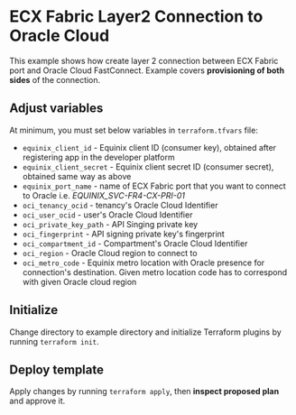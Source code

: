 # ECX Fabric Layer2 Connection to Oracle Cloud

This example shows how create layer 2 connection between ECX Fabric port
and Oracle Cloud FastConnect.
Example covers **provisioning of both sides** of the connection.

## Adjust variables

At minimum, you must set below variables in `terraform.tfvars` file:

* `equinix_client_id` - Equinix client ID (consumer key), obtained after
registering app in the developer platform
* `equinix_client_secret` - Equinix client secret ID (consumer secret),
obtained same way as above
* `equinix_port_name`     - name of ECX Fabric port that you want to connect
to Oracle i.e. *EQUINIX_SVC-FR4-CX-PRI-01*
* `oci_tenancy_ocid` - tenancy's Oracle Cloud Identifier
* `oci_user_ocid` - user's Oracle Cloud Identifier
* `oci_private_key_path` - API Singing private key
* `oci_fingerprint` - API signing private key's fingerprint
* `oci_compartment_id` - Compartment's Oracle Cloud Identifier
* `oci_region` - Oracle Cloud region to connect to
* `oci_metro_code` - Equinix metro location with Oracle presence for connection's
destination. Given metro location code has to correspond with given Oracle cloud
region

## Initialize

Change directory to example directory and initialize Terraform plugins
by running `terraform init`.

## Deploy template

Apply changes by running `terraform apply`, then **inspect proposed plan**
and approve it.
